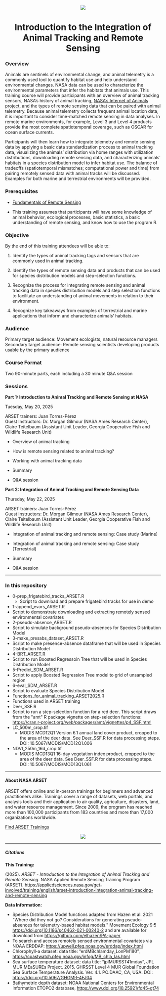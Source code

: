 

<center>

![](https://appliedsciences.nasa.gov/sites/default/files/styles/homepage_hero/public/2025-03/Website_Header_2.jpg.webp?itok=GMagiGhW)

# Introduction to the Integration of Animal Tracking and Remote Sensing

</center>

### **Overview**

Animals are sentinels of environmental change, and animal telemetry is a commonly used tool to quantify habitat use and help understand environmental changes. NASA data can be used to characterize the environmental parameters that infer the habitats that animals use. This training course will provide participants with an overview of animal tracking sensors, NASA’s history of animal tracking, [NASA’s Internet of Animals project](https://www.nasa.gov/nasa-earth-exchange-nex/new-missions-support/internet-of-animals/), and the types of remote sensing data that can be paired with animal telemetry. Because animal telemetry collects frequent animal location data, it is important to consider time-matched remote sensing in data analyses. In remote marine environments, for example, Level 3 and Level 4 products provide the most complete spatiotemporal coverage, such as OSCAR for ocean surface currents. 

Participants will then learn how to integrate telemetry and remote sensing data by applying a basic data standardization process to animal tracking data, visualizing the animals’ distribution via home ranges with utilization distributions, downloading remote sensing data, and characterizing animals’ habitats in a species distribution model to infer habitat use. The balance of tradeoffs (spatiotemporal mismatches; computational power and time) from pairing remotely sensed data with animal tracks will be discussed. Examples for both marine and terrestrial environments will be provided. 

### **Prerequisites**

-   [Fundamentals of Remote Sensing](https://appliedsciences.nasa.gov/get-involved/training/english/arset-fundamentals-remote-sensing "ARSET - Fundamentals of Remote Sensing")

-   This training assumes that participants will have some knowledge of animal behavior, ecological processes, basic statistics, a basic understanding of remote sensing, and know how to use the program R.

### **Objective**

By the end of this training attendees will be able to:

1.  Identify the types of animal tracking tags and sensors that are commonly used in animal tracking.

2.  Identify the types of remote sensing data and products that can be used for species distribution models and step-selection functions.

3.  Recognize the process for integrating remote sensing and animal tracking data in species distribution models and step selection functions to facilitate an understanding of animal movements in relation to their environment.

4.  Recognize key takeaways from examples of terrestrial and marine applications that inform and characterize animals’ habitats. 

### **Audience**

Primary target audience: Movement ecologists, natural resource managers\
Secondary target audience: Remote sensing scientists developing products usable by the primary audience

### **Course Format**

Two 90-minute parts, each including a 30 minute Q&A session

### **Sessions**

**Part 1: Introduction to Animal Tracking and Remote Sensing at NASA**

Tuesday, May 20, 2025

ARSET trainers: Juan Torres-Pérez\
Guest Instructors: Dr. Morgan Gilmour (NASA Ames Research Center), Claire Teitelbaum (Assistant Unit Leader, Georgia Cooperative Fish and Wildlife Research Unit)

-   Overview of animal tracking

-   How is remote sensing related to animal tracking?

-   Working with animal tracking data

-   Summary

-   Q&A session

**Part 2: Integration of Animal Tracking and Remote Sensing Data**

Thursday, May 22, 2025

ARSET trainers: Juan Torres-Pérez\
Guest Instructors: Dr. Morgan Gilmour (NASA Ames Research Center), Claire Teitelbaum (Assistant Unit Leader, Georgia Cooperative Fish and Wildlife Research Unit)

-   Integration of animal tracking and remote sensing: Case study (Marine)

-   Integration of animal tracking and remote sensing: Case study (Terrestrial)

-   Summary

-   Q&A session

------------------------------------------------------------------------

### In this repository

- 0-prep_frigatebird_tracks_ARSET.R
  - Script to download and prepare frigatebird tracks for use in demo
-	1-append_evars_ARSET.R
  -	Script to demonstrate downloading and extracting remotely sensed environmental covariates
-	2-pseudo-absence_ARSET.R
  -	Script to simulate background pseudo-absences for Species Distribution Model
-	3-make_presabs_dataset_ARSET.R
  -	Script to make presence-absence dataframe that will be used in Species Distribution Model
-	4-BRT_ARSET.R
  -	Script to run Boosted Regressoin Tree that will be used in Species Distribution Model
-	5-Predict_SDM_ARSET.R
  -	Script to apply Boosted Regression Tree model to grid of unsampled region
-	6-eval_SDM_ARSET.R
  -	Script to evaluate Species Distribution Model
-	Functions_for_animal_tracking_ARSET2025.R
  -	Functions used in ARSET training
-	Deer_SSF.R
  -	Script to run a step-selection function for a red deer. This script draws from the "amt" R package vignette on step-selection functions: https://cran.r-project.org/web/packages/amt/vignettes/p4_SSF.html
- LC_500m_crop.tif
  - MODIS MCD12Q1 Version 6.1 annual land cover product, cropped to the area of the deer data. See Deer_SSF.R for data processing steps. DOI: 10.5067/MODIS/MCD12Q1.006
- NDVI_250m_16d_crop.tif
  - MODIS MCD13Q1 16-day vegetation index product, cropped to the area of the deer data. See Deer_SSF.R for data processing steps. DOI: 10.5067/MODIS/MOD13Q1.061

------------------------------------------------------------------------
#### About NASA ARSET

ARSET offers online and in-person trainings for beginners and advanced practitioners alike. Trainings cover a range of datasets, web portals, and analysis tools and their application to air quality, agriculture, disasters, land, and water resource management. Since 2009, the program has reached more than 100,000 participants from 183 countries and more than 17,000 organizations worldwide.

[Find ARSET Trainings](https://appliedsciences.nasa.gov/get-involved/training)

<center>

![](https://sdghelpdesk.unescap.org/sites/default/files/2021-03/NASA%20ARSET_3.png)

</center>

------------------------------------------------------------------------

##### Citations

**This Training:**

(2025). *ARSET - Introduction to the Integration of Animal Tracking and Remote Sensing*. NASA Applied Remote Sensing Training Program (ARSET). <https://appliedsciences.nasa.gov/get-involved/training/english/arset-introduction-integration-animal-tracking-and-remote-sensing>

**Data Information:**
- Species Distribution Model functions adapted from Hazen et al. 2021 "Where did they not go? Considerations for generating pseudo-absences for telemetry-based habitat models." Movement Ecology 9:5 https://doi.org/10.1186/s40462-021-00240-2 and are available for download from https://github.com/elhazen/PA-paper 
- To search and access remotely sensed environmental covariates via NOAA ERDDAP: https://upwell.pfeg.noaa.gov/erddap/index.html 
- Chlorophyll-a dataset: data title: “erdMBchlamday_LonPM180”, https://coastwatch.pfeg.noaa.gov/infog/MB_chla_las.html
- Sea surface temperature dataset: data title: “jplMURSST41mday”, JPL MUR MEaSUREs Project. 2015. GHRSST Level 4 MUR Global Foundation Sea Surface Temperature Analysis. Ver. 4.1. PO.DAAC, CA, USA. DOI: https://doi.org/10.5067/GHGMR-4FJ04 
- Bathymetric depth dataset: NOAA National Centers for Environmental Information ETOPO2 database, https://www.doi.org/10.25921/fd45-gt74 


